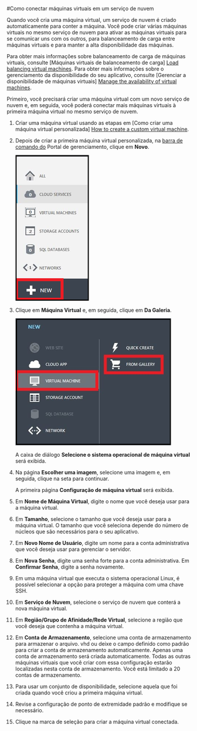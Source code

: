 <properties writer="kathydav" editor="tysonn" manager="jeffreyg" /> 


#Como conectar máquinas virtuais em um serviço de nuvem



Quando você cria uma máquina virtual, um serviço de nuvem é criado automaticamente para conter a máquina. Você pode criar várias máquinas virtuais no mesmo serviço de nuvem para ativar as máquinas virtuais para se comunicar uns com os outros, para balanceamento de carga entre máquinas virtuais e para manter a alta disponibilidade das máquinas. 

Para obter mais informações sobre balanceamento de carga de máquinas virtuais, consulte [Máquinas virtuais de balanceamento de carga] [Load balancing virtual machines]. Para obter mais informações sobre o gerenciamento da disponibilidade do seu aplicativo, consulte [Gerenciar a disponibilidade de máquinas virtuais] [Manage the availability of virtual machines]. 


Primeiro, você precisará criar uma máquina virtual com um novo serviço de nuvem e, em seguida, você poderá conectar mais máquinas virtuais à primeira máquina virtual no mesmo serviço de nuvem. 



1. Criar uma máquina virtual usando as etapas em [Como criar uma máquina virtual personalizada] [How to create a custom virtual machine].


2. Depois de criar a primeira máquina virtual personalizada, na [barra de comando do](http://manage.windowsazure.com) Portal de gerenciamento, clique em **Novo**.


	![Criar uma nova máquina virtual](./media/howto-connect-vm-cloud-service/Create.png)

3. Clique em **Máquina Virtual** e, em seguida, clique em **Da Galeria**.

	
	![Crie uma máquina virtual personalizada](./media/howto-connect-vm-cloud-service/CreateNew.png)

	A caixa de diálogo **Selecione o sistema operacional de máquina virtual** será exibida. 


4. Na página **Escolher uma imagem**, selecione uma imagem e, em seguida, clique na seta para continuar.


	A primeira página **Configuração de máquina virtual** será exibida.


5. Em **Nome de Máquina Virtual**, digite o nome que você deseja usar para a máquina virtual.

6. Em **Tamanho**, selecione o tamanho que você deseja usar para a máquina virtual. O tamanho que você seleciona depende do número de núcleos que são necessários para o seu aplicativo.

7. Em **Novo Nome de Usuário**, digite um nome para a conta administrativa que você deseja usar para gerenciar o servidor.


8. Em **Nova Senha**, digite uma senha forte para a conta administrativa. Em **Confirmar Senha**, digite a senha novamente.


9. Em uma máquina virtual que executa o sistema operacional Linux, é possível selecionar a opção para proteger a máquina com uma chave SSH.


10. Em **Serviço de Nuvem**, selecione o serviço de nuvem que conterá a nova máquina virtual.

11. Em **Região/Grupo de Afinidade/Rede Virtual**, selecione a região que você deseja que contenha a máquina virtual.

12. Em **Conta de Armazenamento**, selecione uma conta de armazenamento para armazenar o arquivo. vhd ou deixe o campo definido como padrão para criar a conta de armazenamento automaticamente. Apenas uma conta de armazenamento será criada automaticamente. Todas as outras máquinas virtuais que você criar com essa configuração estarão localizadas nesta conta de armazenamento. Você está limitado a 20 contas de armazenamento.


13. Para usar um conjunto de disponibilidade, selecione aquela que foi criada quando você criou a primeira máquina virtual.

14. Revise a configuração de ponto de extremidade padrão e modifique se necessário. 

15. Clique na marca de seleção para criar a máquina virtual conectada.


[How to create a custom virtual machine]: http://windowsazure.com/pt-br/documentation/articles/virtual-machines-create-custom/
[Load balancing virtual machines]: http://windowsazure.com/pt-br/documentation/articles/load-balance-virtual-machines/
[Manage the availability of virtual machines]: http://windowsazure.com/pt-br/documentation/articles/virtual-machines-manage-availability/

